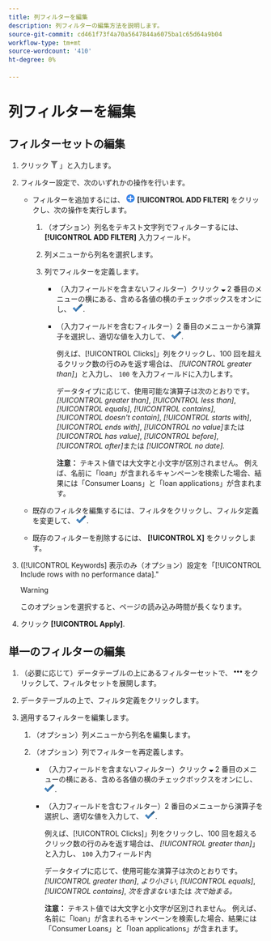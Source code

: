 ```yaml
---
title: 列フィルターを編集
description: 列フィルターの編集方法を説明します。
source-git-commit: cd461f73f4a70a5647844a6075ba1c65d64a9b04
workflow-type: tm+mt
source-wordcount: '410'
ht-degree: 0%

---
```


# 列フィルターを編集

## フィルターセットの編集

1. クリック ![フィルター](/help/search-social-commerce/assets/filter.png "フィルター") 」と入力します。

1. フィルター設定で、次のいずれかの操作を行います。

   * フィルターを追加するには、 ![フィルターを追加](/help/search-social-commerce/assets/add.png "フィルターを追加") **[!UICONTROL ADD FILTER]** をクリックし、次の操作を実行します。

      1. （オプション）列名をテキスト文字列でフィルターするには、 **[!UICONTROL ADD FILTER]** 入力フィールド。

      1. 列メニューから列名を選択します。

      1. 列でフィルターを定義します。

         * （入力フィールドを含まないフィルター）クリック ![下向き矢印](/help/search-social-commerce/assets/arrow-down-expand.png "下向き矢印") 2 番目のメニューの横にある、含める各値の横のチェックボックスをオンにし、 ![フィルターを更新](/help/search-social-commerce/assets/select.png "フィルターを更新").

         * （入力フィールドを含むフィルター）2 番目のメニューから演算子を選択し、適切な値を入力して、 ![フィルターを更新](/help/search-social-commerce/assets/select.png "フィルターを更新").

            例えば、[!UICONTROL Clicks]」列をクリックし、100 回を超えるクリック数の行のみを返す場合は、 *[!UICONTROL greater than]*」と入力し、 `100` を入力フィールドに入力します。

            データタイプに応じて、使用可能な演算子は次のとおりです。 *[!UICONTROL greater than]*, *[!UICONTROL less than]*, *[!UICONTROL equals]*, *[!UICONTROL contains]*, *[!UICONTROL doesn't contain]*, *[!UICONTROL starts with]*, *[!UICONTROL ends with]*, *[!UICONTROL no value]*&#x200B;または *[!UICONTROL has value]*, *[!UICONTROL before]*, *[!UICONTROL after]*&#x200B;または *[!UICONTROL no date].*

            **注意：** テキスト値では大文字と小文字が区別されません。 例えば、名前に「loan」が含まれるキャンペーンを検索した場合、結果には「Consumer Loans」と「loan applications」が含まれます。
   * 既存のフィルタを編集するには、フィルタをクリックし、フィルタ定義を変更して、 ![フィルターを更新](/help/search-social-commerce/assets/select.png "フィルターを更新").

   * 既存のフィルターを削除するには、 **[!UICONTROL X]** をクリックします。


1. ([!UICONTROL Keywords] 表示のみ（オプション）設定を「[!UICONTROL Include rows with no performance data].&quot;

   >[!WARNING]
   >
   >このオプションを選択すると、ページの読み込み時間が長くなります。

1. クリック **[!UICONTROL Apply]**.

## 単一のフィルターの編集

1. （必要に応じて）データテーブルの上にあるフィルターセットで、 ![詳細](/help/search-social-commerce/assets/more-filters.png "詳細") をクリックして、フィルタセットを展開します。

1. データテーブルの上で、フィルタ定義をクリックします。

1. 適用するフィルターを編集します。

   1. （オプション）列メニューから列名を編集します。

   1. （オプション）列でフィルターを再定義します。

      * （入力フィールドを含まないフィルター）クリック ![下向き矢印](/help/search-social-commerce/assets/arrow-down-expand.png "下向き矢印") 2 番目のメニューの横にある、含める各値の横のチェックボックスをオンにし、 ![フィルターを更新](/help/search-social-commerce/assets/select.png "フィルターを更新").

      * （入力フィールドを含むフィルター）2 番目のメニューから演算子を選択し、適切な値を入力して、 ![フィルターを更新](/help/search-social-commerce/assets/select.png "フィルターを更新").

         例えば、[!UICONTROL Clicks]」列をクリックし、100 回を超えるクリック数の行のみを返す場合は、 *[!UICONTROL greater than]*」と入力し、 `100` 入力フィールド内

         データタイプに応じて、使用可能な演算子は次のとおりです。 *[!UICONTROL greater than]*, *より小さい*, *[!UICONTROL equals]*, *[!UICONTROL contains]*, *次を含まない*&#x200B;または *次で始まる。*

         **注意：** テキスト値では大文字と小文字が区別されません。 例えば、名前に「loan」が含まれるキャンペーンを検索した場合、結果には「Consumer Loans」と「loan applications」が含まれます。
